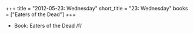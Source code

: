 +++
title = "2012-05-23: Wednesday"
short_title = "23: Wednesday"
books = ["Eaters of the Dead"]
+++


* Book: Eaters of the Dead /f/
